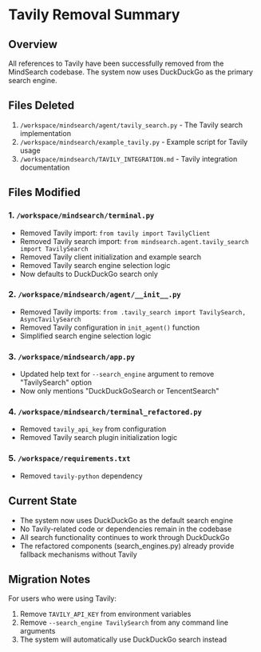 # Tavily Removal Summary

## Overview
All references to Tavily have been successfully removed from the MindSearch codebase. The system now uses DuckDuckGo as the primary search engine.

## Files Deleted
1. `/workspace/mindsearch/agent/tavily_search.py` - The Tavily search implementation
2. `/workspace/mindsearch/example_tavily.py` - Example script for Tavily usage
3. `/workspace/mindsearch/TAVILY_INTEGRATION.md` - Tavily integration documentation

## Files Modified

### 1. `/workspace/mindsearch/terminal.py`
- Removed Tavily import: `from tavily import TavilyClient`
- Removed Tavily search import: `from mindsearch.agent.tavily_search import TavilySearch`
- Removed Tavily client initialization and example search
- Removed Tavily search engine selection logic
- Now defaults to DuckDuckGo search only

### 2. `/workspace/mindsearch/agent/__init__.py`
- Removed Tavily imports: `from .tavily_search import TavilySearch, AsyncTavilySearch`
- Removed Tavily configuration in `init_agent()` function
- Simplified search engine selection logic

### 3. `/workspace/mindsearch/app.py`
- Updated help text for `--search_engine` argument to remove "TavilySearch" option
- Now only mentions "DuckDuckGoSearch or TencentSearch"

### 4. `/workspace/mindsearch/terminal_refactored.py`
- Removed `tavily_api_key` from configuration
- Removed Tavily search plugin initialization logic

### 5. `/workspace/requirements.txt`
- Removed `tavily-python` dependency

## Current State
- The system now uses DuckDuckGo as the default search engine
- No Tavily-related code or dependencies remain in the codebase
- All search functionality continues to work through DuckDuckGo
- The refactored components (search_engines.py) already provide fallback mechanisms without Tavily

## Migration Notes
For users who were using Tavily:
1. Remove `TAVILY_API_KEY` from environment variables
2. Remove `--search_engine TavilySearch` from any command line arguments
3. The system will automatically use DuckDuckGo search instead